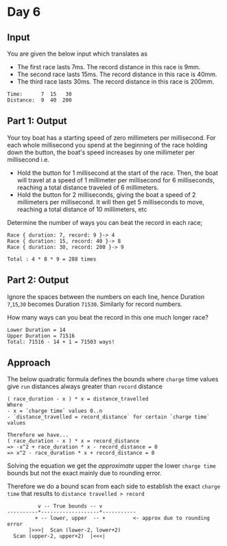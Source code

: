 # Day 6

## Input
You are given the below input which translates as
* The first race lasts 7ms. The record distance in this race is 9mm.
* The second race lasts 15ms. The record distance in this race is 40mm.
* The third race lasts 30ms. The record distance in this race is 200mm.
```
Time:      7  15   30
Distance:  9  40  200
```
## Part 1: Output
Your toy boat has a starting speed of zero millimeters per millisecond. For each whole millisecond you spend at the beginning of the race holding down the button, the boat's speed increases by one millimeter per millisecond i.e.
* Hold the button for 1 millisecond at the start of the race. Then, the boat will travel at a speed of 1 millimeter per millisecond for 6 milliseconds, reaching a total distance traveled of 6 millimeters.
* Hold the button for 2 milliseconds, giving the boat a speed of 2 millimeters per millisecond. It will then get 5 milliseconds to move, reaching a total distance of 10 millimeters, etc


Determine the number of ways you can beat the record in each race;
```
Race { duration: 7, record: 9 }-> 4
Race { duration: 15, record: 40 }-> 8
Race { duration: 30, record: 200 }-> 9

Total : 4 * 8 * 9 = 288 times
```
## Part 2: Output
Ignore the spaces between the numbers on each line, hence Duration `7`,`15`,`30` becomes Duration `71530`. Similarly for record numbers.

How many ways can you beat the record in this one much longer race?
```
Lower Duration = 14
Upper Duration = 71516
Total: 71516 - 14 + 1 = 71503 ways!
```
## Approach
The below quadratic formula defines the bounds where `charge` time values give `run` distances always greater than `record` distance
```
( race_duration - x ) * x = distance_travelled
Where
- x = `charge time` values 0..n
- `distance_travelled = record_distance` for certain `charge time` values
 
Therefore we have... 
( race_duration - x ) * x = record_distance
=> -x^2 + race_duration * x - record_distance = 0
=> x^2 - race_duration * x + record_distance = 0
```
Solving the equation we get the *approximate* upper the lower `charge time` bounds but not the exact mainly due to rounding error.

Therefore we do a bound scan from each side to establish the exact `charge time` that results to `distance travelled > record`
```
          v -- True bounds -- v
----------*-------------------*-----------
         + -- lower, upper  -- +         <- approx due to rounding error 
       |>>>|  Scan (lower-2, lower+2)
  Scan (upper-2, upper+2)  |<<<|
```

